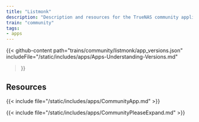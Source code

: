 ```yaml
---
title: "Listmonk"
description: "Description and resources for the TrueNAS community application called Listmonk."
train: "community"
tags:
- apps
---
```


{{< github-content 
    path="trains/community/listmonk/app_versions.json"
	includeFile="/static/includes/apps/Apps-Understanding-Versions.md"
>}}

## Resources

{{< include file="/static/includes/apps/CommunityApp.md" >}}

{{< include file="/static/includes/apps/CommunityPleaseExpand.md" >}}

<!--
<div class="docs-sections">

{{< doc-card title="<appname> Deployments" link="/resources/"
descr="How to deploy and configure the <appname> app." >}}

</div>
-->
